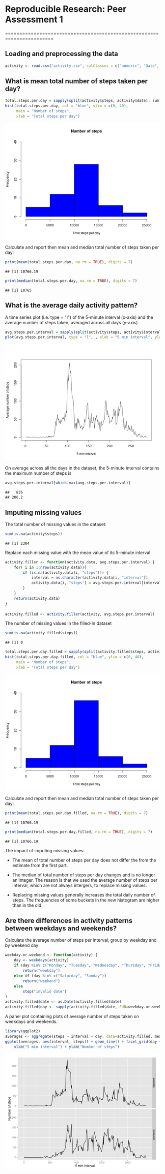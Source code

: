 # Reproducible Research: Peer Assessment 1

=======================================================================

## Loading and preprocessing the data

```r
activity <- read.csv("activity.csv", colClasses = c("numeric", "Date", "numeric"))
```

## What is mean total number of steps taken per day?

```r
total.steps.per.day = sapply(split(activity$steps, activity$date), sum)
hist(total.steps.per.day, col = "blue", ylim = c(0, 40), 
     main = "Number of steps",
     xlab = "Total steps per day")
```

![plot of chunk unnamed-chunk-2](figure/unnamed-chunk-2.png) 

Calculate and report then mean and median total number of steps taken per day:

```r
print(mean(total.steps.per.day, na.rm = TRUE), digits = 7)
```

```
## [1] 10766.19
```

```r
print(median(total.steps.per.day, na.rm = TRUE), digits = 7)
```

```
## [1] 10765
```

## What is the average daily activity pattern?
A time series plot (i.e. type = "l") of the 5-minute interval (x-axis)
and the average number of steps taken, averaged across all days (y-axis)

```r
avg.steps.per.interval = sapply(split(activity$steps, activity$interval), mean, na.rm = TRUE)
plot(avg.steps.per.interval, type = "l", , xlab = "5 min interval", ylab = "Average number of steps")
```

![plot of chunk unnamed-chunk-4](figure/unnamed-chunk-4.png) 

On average across all the days in the dataset, the 5-minute interval contains
the maximum number of steps is

```r
avg.steps.per.interval[which.max(avg.steps.per.interval)]
```

```
##   835 
## 206.2
```

## Imputing missing values
The total number of missing values in the dataset:

```r
sum(is.na(activity$steps))
```

```
## [1] 2304
```

Replace each missing value with the mean value of its 5-minute interval

```r
activity.filler <- function(activity.data, avg.steps.per.interval) {
    for( i in 1:nrow(activity.data)){
        if (is.na(activity.data[i, "steps"])) {
            interval = as.character(activity.data[i, "interval"])
            activity.data[i, "steps"] = avg.steps.per.interval[interval]
        }
    }
    return(activity.data)
}

activity.filled <- activity.filler(activity, avg.steps.per.interval)
```
The number of missing values in the filled-in dataset

```r
sum(is.na(activity.filled$steps))
```

```
## [1] 0
```


```r
total.steps.per.day.filled = sapply(split(activity.filled$steps, activity.filled$date), sum)
hist(total.steps.per.day.filled, col = "blue", ylim = c(0, 40), 
     main = "Number of steps",
     xlab = "Total steps per day")
```

![plot of chunk unnamed-chunk-9](figure/unnamed-chunk-9.png) 

Calculate and report then mean and median total number of steps taken per day:

```r
print(mean(total.steps.per.day.filled, na.rm = TRUE), digits = 7)
```

```
## [1] 10766.19
```

```r
print(median(total.steps.per.day.filled, na.rm = TRUE), digits = 7)
```

```
## [1] 10766.19
```

The impact of imputing missing values:
* The mean of total number of steps per day does not differ the from the estimate from the first part.

* The median of total number of steps per day changes and is no longer an integer. The reason is that we used the average number of steps per interval, which are not always intergers, to replace missing values.

* Replacing missing values generally increases the total daily number of steps. The frequencies of some buckets in the new histogram are higher than in the old.


## Are there differences in activity patterns between weekdays and weekends?

Calculate the average number of steps per interval, group by weekday and by weekend day

```r
weekday.or.weekend <- function(activity) {
    day <- weekdays(activity)
    if (day %in% c("Monday", "Tuesday", "Wednesday", "Thursday", "Friday"))
        return("weekday")
    else if (day %in% c("Saturday", "Sunday"))
        return("weekend")
    else
        stop("invalid date")
}
activity.filled$date <- as.Date(activity.filled$date)
activity.filled$day <- sapply(activity.filled$date, FUN=weekday.or.weekend)
```
A panel plot containing plots of average number of steps taken
on weekdays and weekends.

```r
library(ggplot2)
averages <- aggregate(steps ~ interval + day, data=activity.filled, mean)
ggplot(averages, aes(interval, steps)) + geom_line() + facet_grid(day ~ .) +
    xlab("5 min interval") + ylab("Number of steps")
```

![plot of chunk unnamed-chunk-12](figure/unnamed-chunk-12.png) 
